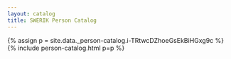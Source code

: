 ```yaml
---
layout: catalog
title: SWERIK Person Catalog
---
```

{% assign p = site.data._person-catalog.i-TRtwcDZhoeGsEkBiHGxg9c %}
{% include person-catalog.html p=p %}

